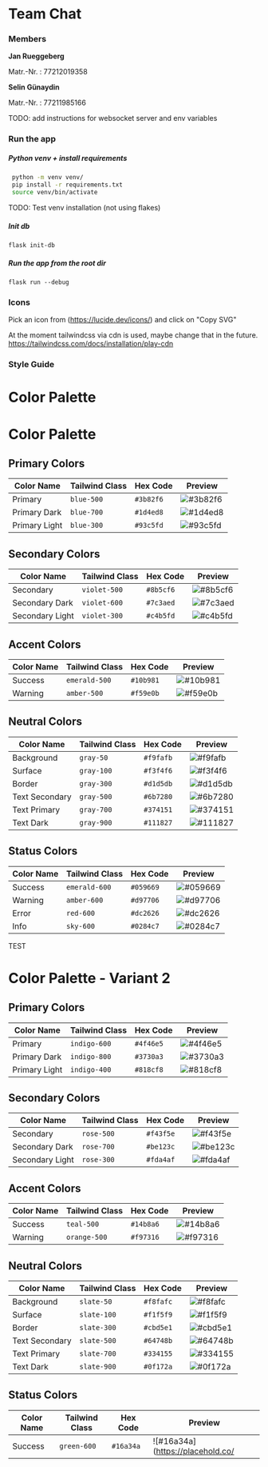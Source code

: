
# Team Chat

### Members 

**Jan Rueggeberg**

Matr.-Nr.
: 77212019358

**Selin Günaydin**

Matr.-Nr.
: 77211985166

TODO: add instructions for websocket server and env variables 

### Run the app

##### Python venv + install requirements
```bash
 python -m venv venv/ 
 pip install -r requirements.txt
 source venv/bin/activate
```

TODO: Test venv installation (not using flakes)

##### Init db 
```
flask init-db
```

##### Run the app from the root dir
```
flask run --debug
```

### Icons
Pick an icon from (https://lucide.dev/icons/) and click on "Copy SVG"

At the moment tailwindcss via cdn is used, maybe change that in the future.
https://tailwindcss.com/docs/installation/play-cdn

### Style Guide
# Color Palette

# Color Palette

## Primary Colors
| Color Name | Tailwind Class | Hex Code | Preview |
|------------|----------------|----------|---------|
| Primary | `blue-500` | `#3b82f6` | ![#3b82f6](https://placehold.co/20x20/3b82f6/3b82f6.png) |
| Primary Dark | `blue-700` | `#1d4ed8` | ![#1d4ed8](https://placehold.co/20x20/1d4ed8/1d4ed8.png) |
| Primary Light | `blue-300` | `#93c5fd` | ![#93c5fd](https://placehold.co/20x20/93c5fd/93c5fd.png) |

## Secondary Colors
| Color Name | Tailwind Class | Hex Code | Preview |
|------------|----------------|----------|---------|
| Secondary | `violet-500` | `#8b5cf6` | ![#8b5cf6](https://placehold.co/20x20/8b5cf6/8b5cf6.png) |
| Secondary Dark | `violet-600` | `#7c3aed` | ![#7c3aed](https://placehold.co/20x20/7c3aed/7c3aed.png) |
| Secondary Light | `violet-300` | `#c4b5fd` | ![#c4b5fd](https://placehold.co/20x20/c4b5fd/c4b5fd.png) |

## Accent Colors
| Color Name | Tailwind Class | Hex Code | Preview |
|------------|----------------|----------|---------|
| Success | `emerald-500` | `#10b981` | ![#10b981](https://placehold.co/20x20/10b981/10b981.png) |
| Warning | `amber-500` | `#f59e0b` | ![#f59e0b](https://placehold.co/20x20/f59e0b/f59e0b.png) |

## Neutral Colors
| Color Name | Tailwind Class | Hex Code | Preview |
|------------|----------------|----------|---------|
| Background | `gray-50` | `#f9fafb` | ![#f9fafb](https://placehold.co/20x20/f9fafb/f9fafb.png) |
| Surface | `gray-100` | `#f3f4f6` | ![#f3f4f6](https://placehold.co/20x20/f3f4f6/f3f4f6.png) |
| Border | `gray-300` | `#d1d5db` | ![#d1d5db](https://placehold.co/20x20/d1d5db/d1d5db.png) |
| Text Secondary | `gray-500` | `#6b7280` | ![#6b7280](https://placehold.co/20x20/6b7280/6b7280.png) |
| Text Primary | `gray-700` | `#374151` | ![#374151](https://placehold.co/20x20/374151/374151.png) |
| Text Dark | `gray-900` | `#111827` | ![#111827](https://placehold.co/20x20/111827/111827.png) |

## Status Colors
| Color Name | Tailwind Class | Hex Code | Preview |
|------------|----------------|----------|---------|
| Success | `emerald-600` | `#059669` | ![#059669](https://placehold.co/20x20/059669/059669.png) |
| Warning | `amber-600` | `#d97706` | ![#d97706](https://placehold.co/20x20/d97706/d97706.png) |
| Error | `red-600` | `#dc2626` | ![#dc2626](https://placehold.co/20x20/dc2626/dc2626.png) |
| Info | `sky-600` | `#0284c7` | ![#0284c7](https://placehold.co/20x20/0284c7/0284c7.png) |



TEST
# Color Palette - Variant 2

## Primary Colors
| Color Name | Tailwind Class | Hex Code | Preview |
|------------|----------------|----------|---------|
| Primary | `indigo-600` | `#4f46e5` | ![#4f46e5](https://placehold.co/20x20/4f46e5/4f46e5.png) |
| Primary Dark | `indigo-800` | `#3730a3` | ![#3730a3](https://placehold.co/20x20/3730a3/3730a3.png) |
| Primary Light | `indigo-400` | `#818cf8` | ![#818cf8](https://placehold.co/20x20/818cf8/818cf8.png) |

## Secondary Colors
| Color Name | Tailwind Class | Hex Code | Preview |
|------------|----------------|----------|---------|
| Secondary | `rose-500` | `#f43f5e` | ![#f43f5e](https://placehold.co/20x20/f43f5e/f43f5e.png) |
| Secondary Dark | `rose-700` | `#be123c` | ![#be123c](https://placehold.co/20x20/be123c/be123c.png) |
| Secondary Light | `rose-300` | `#fda4af` | ![#fda4af](https://placehold.co/20x20/fda4af/fda4af.png) |

## Accent Colors
| Color Name | Tailwind Class | Hex Code | Preview |
|------------|----------------|----------|---------|
| Success | `teal-500` | `#14b8a6` | ![#14b8a6](https://placehold.co/20x20/14b8a6/14b8a6.png) |
| Warning | `orange-500` | `#f97316` | ![#f97316](https://placehold.co/20x20/f97316/f97316.png) |

## Neutral Colors
| Color Name | Tailwind Class | Hex Code | Preview |
|------------|----------------|----------|---------|
| Background | `slate-50` | `#f8fafc` | ![#f8fafc](https://placehold.co/20x20/f8fafc/f8fafc.png) |
| Surface | `slate-100` | `#f1f5f9` | ![#f1f5f9](https://placehold.co/20x20/f1f5f9/f1f5f9.png) |
| Border | `slate-300` | `#cbd5e1` | ![#cbd5e1](https://placehold.co/20x20/cbd5e1/cbd5e1.png) |
| Text Secondary | `slate-500` | `#64748b` | ![#64748b](https://placehold.co/20x20/64748b/64748b.png) |
| Text Primary | `slate-700` | `#334155` | ![#334155](https://placehold.co/20x20/334155/334155.png) |
| Text Dark | `slate-900` | `#0f172a` | ![#0f172a](https://placehold.co/20x20/0f172a/0f172a.png) |

## Status Colors
| Color Name | Tailwind Class | Hex Code | Preview |
|------------|----------------|----------|---------|
| Success | `green-600` | `#16a34a` | ![#16a34a](https://placehold.co/
